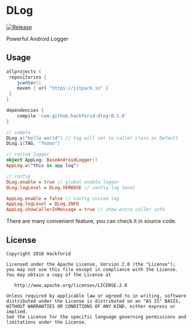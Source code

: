 # DLog
[![Release](https://jitpack.io/v/Hackforid/DLog.svg)](https://jitpack.io/#Hackforid/DLog)  

Powerful Android Logger  

## Usage

```groovy
allprojects {
 repositories {
    jcenter()
    maven { url "https://jitpack.io" }
 }
}

dependencies {
    compile 'com.github.hackforid:dlog:0.1.0'
}
```

```kotlin
// sample
DLog.v("hello world") // tag will set to caller class as Default
DLog.i(TAG, "foooo")

// custom logger
object AppLog: BaseAndroidLogger()
AppLog.w("this is app log")

// config
DLog.enable = true // global enable logger
DLog.logLevel = DLog.VERBOSE // config log level

AppLog.enable = false // config custom log
AppLog.logLevel = DLog.INFO
AppLog.showCallerInMessage = true // show extra caller info

```

There are many convenient feature, you can  check it in source code.

License
-------

    Copyright 2018 Hackforid

    Licensed under the Apache License, Version 2.0 (the "License");
    you may not use this file except in compliance with the License.
    You may obtain a copy of the License at

       http://www.apache.org/licenses/LICENSE-2.0

    Unless required by applicable law or agreed to in writing, software
    distributed under the License is distributed on an "AS IS" BASIS,
    WITHOUT WARRANTIES OR CONDITIONS OF ANY KIND, either express or implied.
    See the License for the specific language governing permissions and
    limitations under the License.
